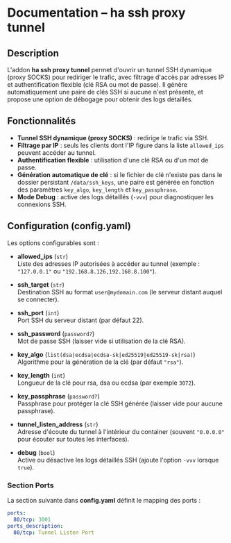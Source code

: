 # Documentation – ha ssh proxy tunnel

## Description
L'addon **ha ssh proxy tunnel** permet d'ouvrir un tunnel SSH dynamique (proxy SOCKS) pour rediriger le trafic, avec filtrage d'accès par adresses IP et authentification flexible (clé RSA ou mot de passe). Il génère automatiquement une paire de clés SSH si aucune n'est présente, et propose une option de débogage pour obtenir des logs détaillés.

## Fonctionnalités
- **Tunnel SSH dynamique (proxy SOCKS)** : redirige le trafic via SSH.
- **Filtrage par IP** : seuls les clients dont l'IP figure dans la liste `allowed_ips` peuvent accéder au tunnel.
- **Authentification flexible** : utilisation d'une clé RSA ou d'un mot de passe.
- **Génération automatique de clé** : si le fichier de clé n'existe pas dans le dossier persistant `/data/ssh_keys`, une paire est générée en fonction des paramètres `key_algo`, `key_length` et `key_passphrase`.
- **Mode Debug** : active des logs détaillés (`-vvv`) pour diagnostiquer les connexions SSH.

## Configuration (config.yaml)
Les options configurables sont :

- **allowed_ips** (`str`)  
  Liste des adresses IP autorisées à accéder au tunnel (exemple : `"127.0.0.1"` ou `"192.168.8.126,192.168.8.100"`).

- **ssh_target** (`str`)  
  Destination SSH au format `user@mydomain.com` (le serveur distant auquel se connecter).

- **ssh_port** (`int`)  
  Port SSH du serveur distant (par défaut 22).

- **ssh_password** (`password?`)  
  Mot de passe SSH (laisser vide si utilisation de la clé RSA).

- **key_algo** (`list(dsa|ecdsa|ecdsa-sk|ed25519|ed25519-sk|rsa)`)  
  Algorithme pour la génération de la clé (par défaut `"rsa"`).

- **key_length** (`int`)  
  Longueur de la clé pour rsa, dsa ou ecdsa (par exemple `3072`).

- **key_passphrase** (`password?`)  
  Passphrase pour protéger la clé SSH générée (laisser vide pour aucune passphrase).

- **tunnel_listen_address** (`str`)  
  Adresse d'écoute du tunnel à l'intérieur du container (souvent `"0.0.0.0"` pour écouter sur toutes les interfaces).

- **debug** (`bool`)  
  Active ou désactive les logs détaillés SSH (ajoute l'option `-vvv` lorsque `true`).

### Section Ports
La section suivante dans **config.yaml** définit le mapping des ports :

```yaml
ports:
  80/tcp: 3001
ports_description:
  80/tcp: Tunnel Listen Port
